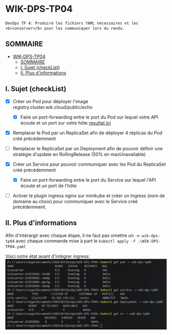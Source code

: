 # WIK-DPS-TP04
    DevOps TP 4: Produire les fichiers YAML nécessaires et les <b>conserver</b> pour les communiquer lors du rendu.

##  SOMMAIRE
- [WIK-DPS-TP04](#wik-dps-tp04)
  - [SOMMAIRE](#sommaire)
  - [I. Sujet (checkList)](#i-sujet-checklist)
  - [II. Plus d'informations](#ii-plus-dinformations)
  

## I. Sujet (checkList)

- [X] Créer un Pod pour déployer l'image registry.cluster.wik.cloud/public/echo 
  - [X] Faire un port-forwarding entre le port du Pod sur lequel votre API écoute et un port sur votre hôte [resultat ici](asset/simplePod.png)
- [X] Remplacer le Pod par un ReplicaSet afin de déployer 4 réplicas du Pod créé précédemment
- [ ] Remplacer le ReplicaSet par un Deployment afin de pouvoir définir une stratégie d'update en RollingRelease (50% en maxUnavailable)
- [X] Créer un Service pour pouvoir communiquer avec les Pod du ReplicaSet créé précédemment
  - [X] Faire un port-forwarding entre le port du Service sur lequel l'API écoute et un port de l'hôte
- [ ] Activer le plugin ingress nginx sur minikube et créer un Ingress (nom de domaine au choix) pour communiquer avec le Service créé précédemment.


## II. Plus d'informations

Afin d'intérargir avec chaque étape, il ne faut pas omettre un ```-n wik-dps-tp04``` avec chaque commande mise à part le ```kubectl apply -f .\WIK-DPS-TP04.yaml```

Voici notre état avant d'intégrer ingress:
![](asset/AllWasCreated.png)